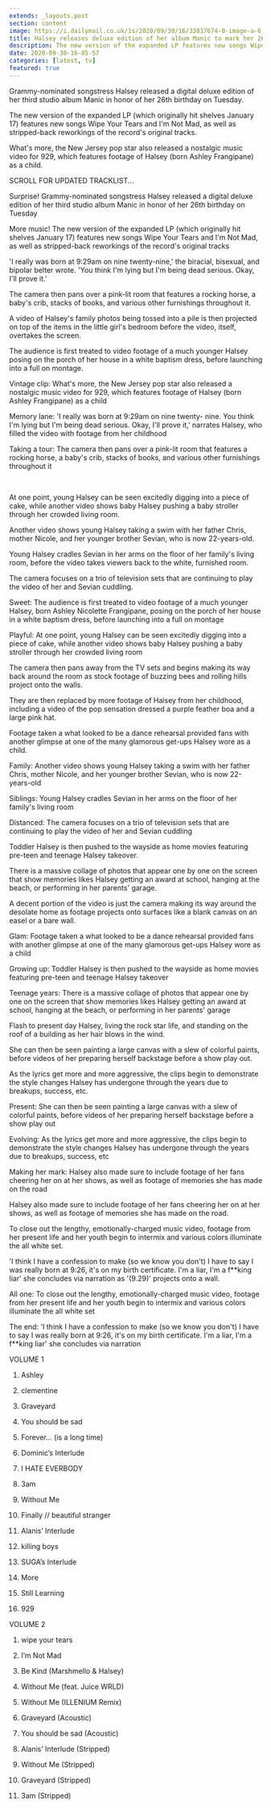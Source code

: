 ```yaml
---
extends: _layouts.post
section: content
image: https://i.dailymail.co.uk/1s/2020/09/30/16/33817674-0-image-a-6_1601478069510.jpg 
title: Halsey releases deluxe edition of her album Manic to mark her 26th birthday 
description: The new version of the expanded LP features new songs Wipe Your Tears and Im Not Mad, as well as stripped-back reworkings of the records original tracks 
date: 2020-09-30-16-05-57 
categories: [latest, tv] 
featured: true 
--- 
```

Grammy-nominated songstress Halsey released a digital deluxe edition of her third studio album Manic in honor of her 26th birthday on Tuesday.

The new version of the expanded LP (which originally hit shelves January 17) features new songs Wipe Your Tears and I'm Not Mad, as well as stripped-back reworkings of the record's original tracks.

What's more, the New Jersey pop star also released a nostalgic music video for 929, which features footage of Halsey (born Ashley Frangipane) as a child. 

SCROLL FOR UPDATED TRACKLIST... 

Surprise! Grammy-nominated songstress Halsey released a digital deluxe edition of her third studio album Manic in honor of her 26th birthday on Tuesday

More music! The new version of the expanded LP (which originally hit shelves January 17) features new songs Wipe Your Tears and I'm Not Mad, as well as stripped-back reworkings of the record's original tracks

'I really was born at 9:29am on nine twenty-nine,' the biracial, bisexual, and bipolar belter wrote. 'You think I'm lying but I'm being dead serious. Okay, I'll prove it.'

The camera then pans over a pink-lit room that features a rocking horse, a baby's crib, stacks of books, and various other furnishings throughout it.

A video of Halsey's family photos being tossed into a pile is then projected on top of the items in the little girl's bedroom before the video, itself, overtakes the screen.  

The audience is first treated to video footage of a much younger Halsey posing on the porch of her house in a white baptism dress, before launching into a full on montage.  

Vintage clip: What's more, the New Jersey pop star also released a nostalgic music video for 929, which features footage of Halsey (born Ashley Frangipane) as a child

Memory lane: 'I really was born at 9:29am on nine twenty- nine. You think I'm lying but I'm being dead serious. Okay, I'll prove it,' narrates Halsey, who filled the video with footage from her childhood

Taking a tour: The camera then pans over a pink-lit room that features a rocking horse, a baby's crib, stacks of books, and various other furnishings throughout it

 

At one point, young Halsey can be seen excitedly digging into a piece of cake, while another video shows baby Halsey pushing a baby stroller through her crowded living room.

Another video shows young Halsey taking a swim with her father Chris, mother Nicole, and her younger brother Sevian, who is now 22-years-old.

Young Halsey cradles Sevian in her arms on the floor of her family's living room, before the video takes viewers back to the white, furnished room.

The camera focuses on a trio of television sets that are continuing to play the video of her and Sevian cuddling. 

Sweet: The audience is first treated to video footage of a much younger Halsey, born Ashley Nicolette Frangipane, posing on the porch of her house in a white baptism dress, before launching into a full on montage



Playful: At one point, young Halsey can be seen excitedly digging into a piece of cake, while another video shows baby Halsey pushing a baby stroller through her crowded living room

The camera then pans away from the TV sets and begins making its way back around the room as stock footage of buzzing bees and rolling hills project onto the walls.

They are then replaced by more footage of Halsey from her childhood, including a video of the pop sensation dressed a purple feather boa and a large pink hat.

Footage taken a what looked to be a dance rehearsal provided fans with another glimpse at one of the many glamorous get-ups Halsey wore as a child.

Family: Another video shows young Halsey taking a swim with her father Chris, mother Nicole, and her younger brother Sevian, who is now 22-years-old

Siblings: Young Halsey cradles Sevian in her arms on the floor of her family's living room

Distanced: The camera focuses on a trio of television sets that are continuing to play the video of her and Sevian cuddling

Toddler Halsey is then pushed to the wayside as home movies featuring pre-teen and teenage Halsey takeover.

There is a massive collage of photos that appear one by one on the screen that show memories likes Halsey getting an award at school, hanging at the beach, or performing in her parents' garage.

A decent portion of the video is just the camera making its way around the desolate home as footage projects onto surfaces like a blank canvas on an easel or a bare wall. 

Glam: Footage taken a what looked to be a dance rehearsal provided fans with another glimpse at one of the many glamorous get-ups Halsey wore as a child



Growing up: Toddler Halsey is then pushed to the wayside as home movies featuring pre-teen and teenage Halsey takeover

Teenage years: There is a massive collage of photos that appear one by one on the screen that show memories likes Halsey getting an award at school, hanging at the beach, or performing in her parents' garage

Flash to present day Halsey, living the rock star life, and standing on the roof of a building as her hair blows in the wind.

She can then be seen painting a large canvas with a slew of colorful paints, before videos of her preparing herself backstage before a show play out.

As the lyrics get more and more aggressive, the clips begin to demonstrate the style changes Halsey has undergone through the years due to breakups, success, etc. 

Present: She can then be seen painting a large canvas with a slew of colorful paints, before videos of her preparing herself backstage before a show play out



Evolving: As the lyrics get more and more aggressive, the clips begin to demonstrate the style changes Halsey has undergone through the years due to breakups, success, etc

Making her mark: Halsey also made sure to include footage of her fans cheering her on at her shows, as well as footage of memories she has made on the road

 Halsey also made sure to include footage of her fans cheering her on at her shows, as well as footage of memories she has made on the road. 

To close out the lengthy, emotionally-charged music video, footage from her present life and her youth begin to intermix and various colors illuminate the all white set. 

'I think I have a confession to make (so we know you don't) I have to say I was really born at 9:26, it's on my birth certificate. I'm a liar, I'm a f**king liar' she concludes via narration as '(9.29)' projects onto a wall. 



All one: To close out the lengthy, emotionally-charged music video, footage from her present life and her youth begin to intermix and various colors illuminate the all white set

The end: 'I think I have a confession to make (so we know you don't) I have to say I was really born at 9:26, it's on my birth certificate. I'm a liar, I'm a f**king liar' she concludes via narration

VOLUME 1

01. Ashley

02. clementine

03. Graveyard

04. You should be sad

05. Forever… (is a long time)

06. Dominic’s Interlude

07. I HATE EVERBODY

08. 3am

09. Without Me

10. Finally // beautiful stranger

11. Alanis’ Interlude

12. killing boys

13. SUGA’s Interlude

14. More

15. Still Learning

16. 929

VOLUME 2 

01. wipe your tears

02. I’m Not Mad

03. Be Kind (Marshmello & Halsey)

04. Without Me (feat. Juice WRLD)

05. Without Me (ILLENIUM Remix)

06. Graveyard (Acoustic)

07. You should be sad (Acoustic)

08. Alanis’ Interlude (Stripped)

09. Without Me (Stripped)

10. Graveyard (Stripped)

11. 3am (Stripped)

